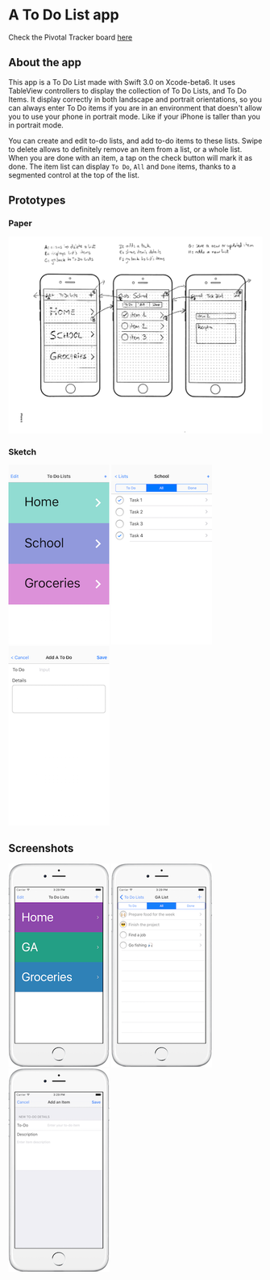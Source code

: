 # A To Do List app

Check the Pivotal Tracker board [here](https://www.pivotaltracker.com/n/projects/1790653)

## About the app
This app is a To Do List made with Swift 3.0 on Xcode-beta6. It uses TableView controllers to display the collection of To Do Lists, and To Do Items. It display correctly in both landscape and portrait orientations, so you can always enter To Do items if you are in an environment that doesn't allow you to use your phone in portrait mode. Like if your iPhone is taller than you in portrait mode.

You can create and edit to-do lists, and add to-do items to these lists. Swipe to delete allows to definitely remove an item from a list, or a whole list. When you are done with an item, a tap on the check button will mark it as done. The item list can display `To Do`, `All` and `Done` items, thanks to a segmented control at the top of the list.  

## Prototypes

### Paper
![proto 1](assets/prototypes/LoFi/paper1.png)

### Sketch
![proto 1](assets/prototypes/HiFi/proto1.png)
![proto 3](assets/prototypes/HiFi/proto4.png)
![proto 4](assets/prototypes/HiFi/proto3.png)

## Screenshots

![screenshot 1](assets/screenshots/Screenshot-1.png?raw=true) ![screenshot 2](assets/screenshots/Screenshot-2.png?raw=true) ![screenshot 3](assets/screenshots/Screenshot-3.png?raw=true)